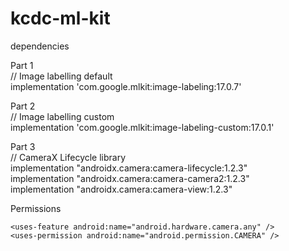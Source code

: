 # kcdc-ml-kit

dependencies 

Part 1    
// Image labelling default   
implementation 'com.google.mlkit:image-labeling:17.0.7'

Part 2   
// Image labelling custom   
implementation 'com.google.mlkit:image-labeling-custom:17.0.1'

Part 3   
// CameraX Lifecycle library    
implementation "androidx.camera:camera-lifecycle:1.2.3"    
implementation "androidx.camera:camera-camera2:1.2.3"       
implementation "androidx.camera:camera-view:1.2.3"     

Permissions    
```
<uses-feature android:name="android.hardware.camera.any" />     
<uses-permission android:name="android.permission.CAMERA" />  
```
